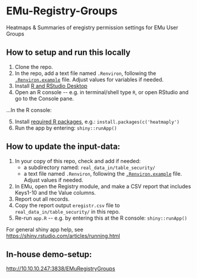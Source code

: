 # EMu-Registry-Groups
Heatmaps & Summaries of eregistry permission settings for EMu User Groups

## How to setup and run this locally
1. Clone the repo.
2. In the repo, add a text file named `.Renviron`, following the [`.Renviron.example`](https://github.com/magpiedin/EMu-Registry-Groups/blob/master/.Renviron.example) file. Adjust values for variables if needed.
3. Install [R and RStudio Desktop](https://posit.co/download/rstudio-desktop/)
4. Open an R console -- e.g. in terminal/shell type `R`, or open RStudio and go to the Console pane.

...In the R console: 

5. Install [required R packages](https://github.com/magpiedin/EMu-Registry-Groups/blob/master/requirements.txt), e.g.: `install.packages(c('heatmaply')`
6. Run the app by entering: `shiny::runApp()`


## How to update the input-data:

1. In your copy of this repo, check and add if needed:
    - a subdirectory named: `real_data_in/table_security/`
    - a text file named `.Renviron`, following the [`.Renviron.example`](https://github.com/magpiedin/EMu-Registry-Groups/blob/master/.Renviron.example) file. Adjust values if needed.
2. In EMu, open the Registry module, and make a CSV report that includes Keys1-10 and the Value columns. 
3. Report out all records. 
4. Copy the report output `eregistr.csv` file to `real_data_in/table_security/` in this repo.
5. Re-run `app.R` -- e.g. by entering this at the R console: `shiny::runApp()`


For general shiny app help, see https://shiny.rstudio.com/articles/running.html


## In-house demo-setup:
http://10.10.10.247:3838/EMuRegistryGroups 

